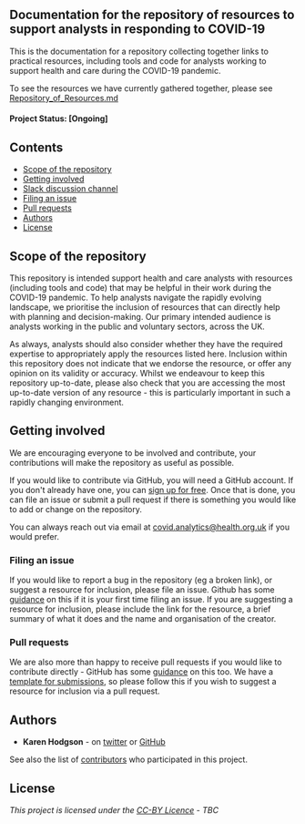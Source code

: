 ## Documentation for the repository of resources to support analysts in responding to COVID-19 
This is the documentation for a repository collecting together links to practical resources, including tools and code for analysts working to support health and care during the COVID-19 pandemic. 

To see the resources we have currently gathered together, please see [Repository_of_Resources.md](https://github.com/HFAnalyticsLab/COVID19_Resources/blob/master/Repository_Of_Resources.md)

#### Project Status: [Ongoing]

## Contents
* [Scope of the repository](https://github.com/HFAnalyticsLab/COVID19_Resources/blob/master/README.md#scope-of-the-repository)
* [Getting involved](https://github.com/HFAnalyticsLab/COVID19_Resources/blob/master/README.md#getting-involved)
* [Slack discussion channel](https://github.com/HFAnalyticsLab/COVID19_Resources/blob/master/README.md#slack-discussion-channel)
* [Filing an issue](https://github.com/HFAnalyticsLab/COVID19_Resources/blob/master/README.md#filing-an-issue)
* [Pull requests](https://github.com/HFAnalyticsLab/COVID19_Resources/blob/master/README.md#pull-requests)
* [Authors](https://github.com/HFAnalyticsLab/COVID19_Resources/blob/master/README.md#authors)
* [License](https://github.com/HFAnalyticsLab/COVID19_Resources/blob/master/LICENSE)

## Scope of the repository
This repository is intended support health and care analysts with resources (including tools and code) that may be helpful in their work during the COVID-19 pandemic. To help analysts navigate the rapidly evolving landscape, we prioritise the inclusion of resources that can directly help with planning and decision-making. Our primary intended audience is analysts working in the public and voluntary sectors, across the UK. 

As always, analysts should also consider whether they have the required expertise to appropriately apply the resources listed here. Inclusion within this repository does not indicate that we endorse the resource, or offer any opinion on its validity or accuracy. Whilst we endeavour to keep this repository up-to-date, please also check that you are accessing the most up-to-date version of any resource - this is particularly important in such a rapidly changing environment. 

## Getting involved
We are encouraging everyone to be involved and contribute, your contributions will make the repository as useful as possible. 

If you would like to contribute via GitHub, you will need a GitHub account. If you don't already have one, you can [sign up for free](github.com). Once that is done, you can file an issue or submit a pull request if there is something you would like to add or change on the repository. 

You can always reach out via email at [covid.analytics@health.org.uk](mailto:covid.analytics@health.org.uk) if you would prefer. 

### Filing an issue
If you would like to report a bug in the repository (eg a broken link), or suggest a resource for inclusion, please file an issue. Github has some [guidance](https://help.github.com/en/github/managing-your-work-on-github/creating-an-issue) on this if it is your first time filing an issue. If you are suggesting a resource for inclusion, please include the link for the resource, a brief summary of what it does and the name and organisation of the creator. 

### Pull requests 
We are also more than happy to receive pull requests if you would like to contribute directly - GitHub has some [guidance](https://help.github.com/en/github/collaborating-with-issues-and-pull-requests/proposing-changes-to-your-work-with-pull-requests) on this too. We have a [template for submissions](https://github.com/HFAnalyticsLab/COVID19_Resources/blob/master/Template_For_Submissions.md), so please follow this if you wish to suggest a resource for inclusion via a pull request. 

## Authors

* **Karen Hodgson** - on [twitter](https://twitter.com/KarenHodgePodge) or [GitHub](https://github.com/KarenHodgson)

See also the list of [contributors](https://github.com/HFAnalyticsLab/COVID19_Resources/blob/master/contributors) who participated in this project.

## License
*This project is licensed under the [CC-BY Licence](LINK) - TBC*
